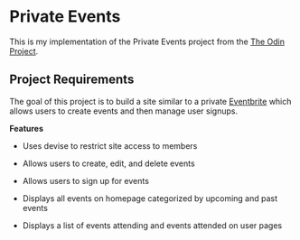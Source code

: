 # Private Events

This is my implementation of the Private Events project from the [The Odin Project](https://www.theodinproject.com/lessons/ruby-on-rails-private-events).

## Project Requirements

The goal of this project is to build a site similar to a private [Eventbrite](https://www.eventbrite.com/) which allows users to create events and then manage user signups.

**Features**

- Uses devise to restrict site access to members

- Allows users to create, edit, and delete events

- Allows users to sign up for events

- Displays all events on homepage categorized by upcoming and past events

- Displays a list of events attending and events attended on user pages

